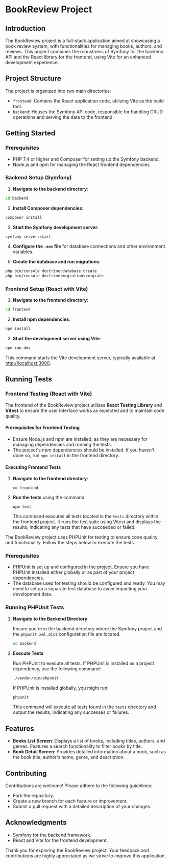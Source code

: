
# BookReview Project

## Introduction

The BookReview project is a full-stack application aimed at showcasing a book review system, with functionalities for managing books, authors, and reviews. This project combines the robustness of Symfony for the backend API and the React library for the frontend, using Vite for an enhanced development experience.

## Project Structure

The project is organized into two main directories:

- `frontend`: Contains the React application code, utilizing Vite as the build tool.
- `backend`: Houses the Symfony API code, responsible for handling CRUD operations and serving the data to the frontend.

## Getting Started

### Prerequisites

- PHP 7.4 or higher and Composer for setting up the Symfony backend.
- Node.js and npm for managing the React frontend dependencies.

### Backend Setup (Symfony)

1. **Navigate to the backend directory**:

```bash
cd backend
```

2. **Install Composer dependencies**:

```bash
composer install
```

3. **Start the Symfony development server**:

```bash
symfony server:start
```

4. **Configure the `.env` file** for database connections and other environment variables.

5. **Create the database and run migrations**:

```bash
php bin/console doctrine:database:create
php bin/console doctrine:migrations:migrate
```

### Frontend Setup (React with Vite)

1. **Navigate to the frontend directory**:

```bash
cd frontend
```

2. **Install npm dependencies**:

```bash
npm install
```

3. **Start the development server using Vite**:

```bash
npm run dev
```

This command starts the Vite development server, typically available at [http://localhost:3000](http://localhost:3000).


## Running Tests



### Frontend Testing (React with Vite)

The frontend of the BookReview project utilizes **React Testing Library** and **Vitest** to ensure the user interface works as expected and to maintain code quality.

#### Prerequisites for Frontend Testing
- Ensure Node.js and npm are installed, as they are necessary for managing dependencies and running the tests.
- The project's npm dependencies should be installed. If you haven't done so, run `npm install` in the frontend directory.

#### Executing Frontend Tests
1. **Navigate to the frontend directory**:
    ```
    cd frontend
    ```
2. **Run the tests** using the command:
    ```
    npm test
    ```
    This command executes all tests located in the `tests` directory within the frontend project. It runs the test suite using Vitest and displays the results, indicating any tests that have succeeded or failed.


The BookReview project uses PHPUnit for testing to ensure code quality and functionality. Follow the steps below to execute the tests.

### Prerequisites

- PHPUnit is set up and configured in the project. Ensure you have PHPUnit installed either globally or as part of your project dependencies.
- The database used for testing should be configured and ready. You may need to set up a separate test database to avoid impacting your development data.

### Running PHPUnit Tests

1. **Navigate to the Backend Directory**

   Ensure you're in the backend directory where the Symfony project and the `phpunit.xml.dist` configuration file are located.

   ```bash
   cd backend
   ```

2. **Execute Tests**

   Run PHPUnit to execute all tests. If PHPUnit is installed as a project dependency, use the following command:

   ```bash
   ./vendor/bin/phpunit
   ```

   If PHPUnit is installed globally, you might run:

   ```bash
   phpunit
   ```

   This command will execute all tests found in the `tests` directory and output the results, indicating any successes or failures.


## Features

- **Books List Screen**: Displays a list of books, including titles, authors, and genres. Features a search functionality to filter books by title.
- **Book Detail Screen**: Provides detailed information about a book, such as the book title, author's name, genre, and description.

## Contributing

Contributions are welcome! Please adhere to the following guidelines:

- Fork the repository.
- Create a new branch for each feature or improvement.
- Submit a pull request with a detailed description of your changes.


## Acknowledgments

- Symfony for the backend framework.
- React and Vite for the frontend development.

Thank you for exploring the BookReview project. Your feedback and contributions are highly appreciated as we strive to improve this application.
